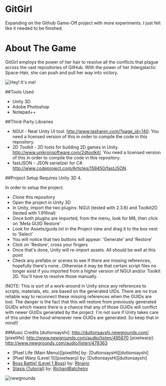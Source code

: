GitGirl
=======

Expanding on the Github Game-Off project with more experiments.  I just felt like it needed to be finished.

About The Game
==============

GitGirl employs the power of her hair to resolve all the conflicts that plague across the vast repositories of GitHub.  With the power of her Intergalactic Space-Hair, she can push and pull her way into victory.

![Hey! It's me!](http://renegadeware.com/web_games/gitgirl/gitgirl.png)

##Tools Used
* Unity 3D
* Adobe Photoshop
* Notepad++

##Third-Party Libraries
* NGUI - Neat Unity UI tool.  <http://www.tasharen.com/?page_id=140>. You need a licensed version of this in order to compile the code in this repository.
* 2D Toolkit - 2D tools for building 2D games in Unity. <http://www.unikronsoftware.com/2dtoolkit/>.  You need a licensed version of this in order to compile the code in this repository.
* fastJSON - JSON serializer for C#. <http://www.codeproject.com/Articles/159450/fastJSON>.

##Project Setup
Requires Unity 3D 4.

In order to setup the project:
* Clone this repository
* Open the project in Unity 3D
* In Unity, import the two plugins: NGUI (tested with 2.3.6) and Toolkit2D (tested with 1.91final)
* Once both plugins are imported, from the menu, look for M8, then click on 'Meta GUID Restore'
* Look for Assets/guids.txt in the Project view and drag it to the box next to 'Select'
* You will notice that two buttons will appear: 'Generate' and 'Restore'
* Click on 'Restore', cross your fingers
* Once that's done, Unity will re-import assets. All should be well at this point
* Check any prefabs or scenes to see if there are missing references, hopefully there's none...Otherwise it may be that certain script files no longer exist if you imported from a higher version of NGUI and/or Toolkit 2D. You'll have to resolve those manually.

(NOTE: This is sort of a work-around in Unity since any references to scripts, materials, etc. are based on the generated UIDs. There are no true reliable way to reconnect these missing references when the GUIDs are lost. The danger is the fact that this will restore from previously generated GUIDs which means there is a chance that any of those GUIDs will conflict with newer GUIDs generated by the project. I'm not sure if Unity takes care of this under the hood whenever new GUIDs are generated. So keep that in mind!)

##Music Credits
[duttonsayshi]: http://duttonsayshi.newgrounds.com/
[pixellife]: http://www.newgrounds.com/audio/listen/495670
[pixelwarp]: http://www.newgrounds.com/audio/listen/478363

[rtnario]: http://rtnario.newgrounds.com/
[bossbattle]: http://www.newgrounds.com/audio/listen/238007

[richard]: http://richardbatchelor.newgrounds.com/
[stasis]: http://www.newgrounds.com/audio/listen/504901

* [Pixel Life (Main Menu)][pixellife] by: [DuttonsaysHi][duttonsayshi]
* [Pixel Warp (Level 1)][pixelwarp] by: [DuttonsaysHi][duttonsayshi]
* [Boss Battle! (Level 1 Boss)][bossbattle] by: [Rtnario][rtnario]
* [Stasis (Tutorial)][stasis] by: [RichardBatchelor][richard]

![newgrounds](http://renegadeware.com/images/newgrounds-icon-small.png)
